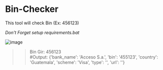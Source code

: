 # Bin-Checker
This tool will check Bin (Ex: 456123)

*Don't Forget setup requirements.bat*

![image](https://user-images.githubusercontent.com/77683874/187801532-1100b8c5-fb5a-492f-a844-10d388718de8.png)

>> Bin Gir: 456123                                                                        
>> #Output: {'bank_name': 'Acceso S.a.', 'bin': '455123', 'country': 'Guatemala', 'scheme': 'Visa', 'type': '', 'url': ''}
